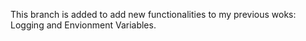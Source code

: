 This branch is added to add new functionalities to my previous woks: Logging and Envionment Variables.
